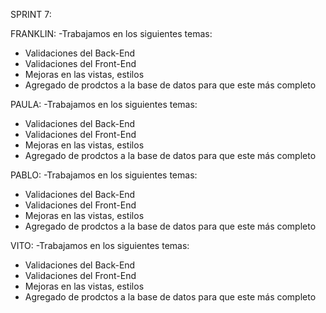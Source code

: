 SPRINT 7:

FRANKLIN:
-Trabajamos en los siguientes temas:

- Validaciones del Back-End
- Validaciones del Front-End
- Mejoras en las vistas, estilos
- Agregado de prodctos a la base de datos para que este más completo

PAULA:
-Trabajamos en los siguientes temas:

- Validaciones del Back-End
- Validaciones del Front-End
- Mejoras en las vistas, estilos
- Agregado de prodctos a la base de datos para que este más completo

PABLO:
-Trabajamos en los siguientes temas:

- Validaciones del Back-End
- Validaciones del Front-End
- Mejoras en las vistas, estilos
- Agregado de prodctos a la base de datos para que este más completo

VITO:
-Trabajamos en los siguientes temas:

- Validaciones del Back-End
- Validaciones del Front-End
- Mejoras en las vistas, estilos
- Agregado de prodctos a la base de datos para que este más completo
